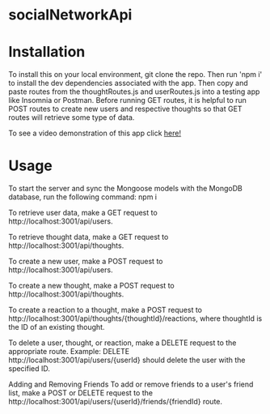 # socialNetworkApi

# Installation

To install this on your local environment, git clone the repo. Then run 'npm i' to install the dev dependencies associated with the app. Then copy and paste routes from the thoughtRoutes.js and userRoutes.js into a testing app like Insomnia or Postman. Before running GET routes, it is helpful to run POST routes to create new users and respective thoughts so that GET routes will retrieve some type of data.

To see a video demonstration of this app click [here!](assets/images/walkthrough.gif)

# Usage

To start the server and sync the Mongoose models with the MongoDB database, run the following command: npm i

To retrieve user data, make a GET request to http://localhost:3001/api/users.

To retrieve thought data, make a GET request to http://localhost:3001/api/thoughts.

To create a new user, make a POST request to http://localhost:3001/api/users.

To create a new thought, make a POST request to http://localhost:3001/api/thoughts.

To create a reaction to a thought, make a POST request to http://localhost:3001/api/thoughts/{thoughtId}/reactions, where thoughtId is the ID of an existing thought.

To delete a user, thought, or reaction, make a DELETE request to the appropriate route. Example: DELETE http://localhost:3001/api/users/{userId} should delete the user with the specified ID.

Adding and Removing Friends To add or remove friends to a user's friend list, make a POST or DELETE request to the http://localhost:3001/api/users/{userId}/friends/{friendId} route.

